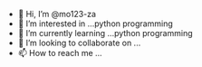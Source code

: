 - 👋 Hi, I’m @mo123-za
- 👀 I’m interested in ...python programming
- 🌱 I’m currently learning ...python programming
- 💞️ I’m looking to collaborate on ...
- 📫 How to reach me ...

<!---
mo123-za/mo123-za is a ✨ special ✨ repository because its `README.md` (this file) appears on your GitHub profile.
You can click the Preview link to take a look at your changes.
--->
